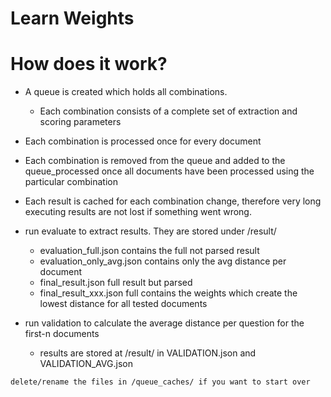 # Learn Weights

# How does it work?
* A queue is created which holds all combinations.
   * Each combination consists of a complete set of extraction and scoring parameters
* Each combination is processed once for every document
* Each combination is removed from the queue and added to the queue_processed once all documents have been processed using the particular combination
* Each result is cached for each combination change, therefore very long executing results are not lost if something went wrong.


* run evaluate to extract results. They are stored under /result/
  * evaluation_full.json contains the full not parsed result
  * evaluation_only_avg.json contains only the avg distance per document
  * final_result.json full result but parsed
  * final_result_xxx.json full contains the weights which create the lowest distance for all tested documents

* run validation to calculate the average distance per question for the first-n documents
    * results are stored at /result/ in VALIDATION.json and VALIDATION_AVG.json


``` delete/rename the files in /queue_caches/ if you want to start over ```